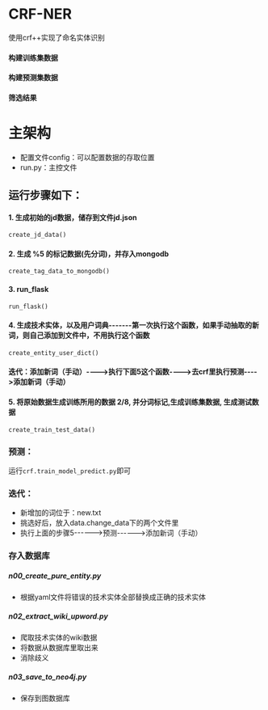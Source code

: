 # CRF-NER
使用crf++实现了命名实体识别

#### 构建训练集数据

#### 构建预测集数据

#### 筛选结果

# 主架构
* 配置文件config：可以配置数据的存取位置
* run.py：主控文件

## 运行步骤如下：

#### 1. 生成初始的jd数据，储存到文件jd.json
```create_jd_data()```

#### 2. 生成 %5 的标记数据(先分词)，并存入mongodb
```create_tag_data_to_mongodb()```

#### 3. run_flask
```run_flask()```

#### 4. 生成技术实体，以及用户词典-------第一次执行这个函数，如果手动抽取的新词，则自己添加到文件中，不用执行这个函数
```create_entity_user_dict()```

#### 迭代：添加新词（手动）---->执行下面5这个函数---->去crf里执行预测---->添加新词（手动）

#### 5. 将原始数据生成训练所用的数据 2/8, 并分词标记,生成训练集数据, 生成测试数据
```create_train_test_data()```


### 预测：
运行```crf.train_model_predict.py```即可

### 迭代：
* 新增加的词位于：new.txt
* 挑选好后，放入data.change_data下的两个文件里
* 执行上面的步骤5------>预测------>添加新词（手动）

### 存入数据库
##### n00_create_pure_entity.py
* 根据yaml文件将错误的技术实体全部替换成正确的技术实体

##### n02_extract_wiki_upword.py
* 爬取技术实体的wiki数据
* 将数据从数据库里取出来
* 消除歧义

##### n03_save_to_neo4j.py
* 保存到图数据库